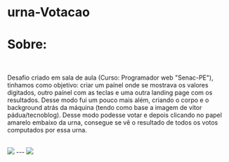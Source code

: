 # urna-Votacao
<h1>Sobre:</h1>
</br>
<p>Desafio criado em sala de aula (Curso: Programador web "Senac-PE"), tinhamos como objetivo: criar um paínel onde se mostrava os valores digitados, outro paínel com as teclas e uma outra landing page com os resultados.
Desse modo fui um pouco mais além, criando o corpo e o background atrás da máquina (tendo como base a imagem de vitor pádua/tecnoblog). Desse modo podesse votar e depois clicando no papel
amarelo embaixo da urna, consegue se vê o resultado de todos os votos computados por essa urna.</p>
</br>
<img src="https://user-images.githubusercontent.com/72317124/209447017-747f8ba7-4629-48ab-a8a1-2ddfc49541b6.jpeg"/>
</hr>
---
<img src="https://user-images.githubusercontent.com/72317124/209447070-4a92118f-6b5f-45cb-817a-46f39d4d68f0.jpeg"/>
